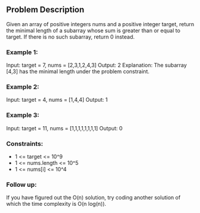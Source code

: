 ## Problem Description

Given an array of positive integers nums and a positive integer target, return the minimal length of a subarray whose sum is greater than or equal to target. If there is no such subarray, return 0 instead.

### Example 1:

Input: target = 7, nums = [2,3,1,2,4,3]
Output: 2
Explanation: The subarray [4,3] has the minimal length under the problem constraint.

### Example 2:

Input: target = 4, nums = [1,4,4]
Output: 1

### Example 3:

Input: target = 11, nums = [1,1,1,1,1,1,1,1]
Output: 0

### Constraints:

- 1 <= target <= 10^9
- 1 <= nums.length <= 10^5
- 1 <= nums[i] <= 10^4

### Follow up:

If you have figured out the O(n) solution, try coding another solution of which the time complexity is O(n log(n)).
